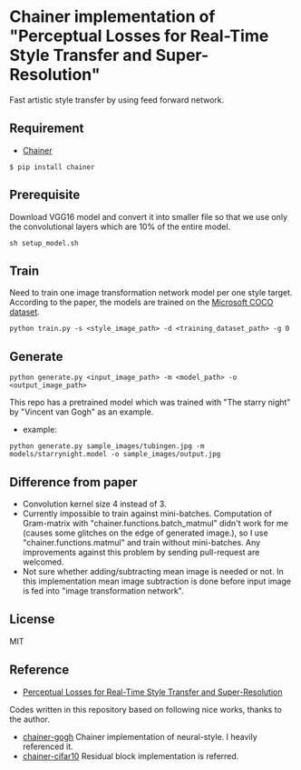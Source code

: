 # Chainer implementation of "Perceptual Losses for Real-Time Style Transfer and Super-Resolution"
Fast artistic style transfer by using feed forward network.

## Requirement
- [Chainer](https://github.com/pfnet/chainer)
```
$ pip install chainer
```

## Prerequisite
Download VGG16 model and convert it into smaller file so that we use only the convolutional layers which are 10% of the entire model.
```
sh setup_model.sh
```

## Train
Need to train one image transformation network model per one style target.
According to the paper, the models are trained on the [Microsoft COCO dataset](http://mscoco.org/dataset/#download).
```
python train.py -s <style_image_path> -d <training_dataset_path> -g 0
```

## Generate
```
python generate.py <input_image_path> -m <model_path> -o <output_image_path>
```

This repo has a pretrained model which was trained with "The starry night" by "Vincent van Gogh" as an example.
- example:
```
python generate.py sample_images/tubingen.jpg -m models/starrynight.model -o sample_images/output.jpg
```

## Difference from paper
- Convolution kernel size 4 instead of 3.
- Currently impossible to train against mini-batches. Computation of Gram-matrix with "chainer.functions.batch_matmul" didn't work for me (causes some glitches on the edge of generated image.), so I use "chainer.functions.matmul" and train without mini-batches. Any improvements against this problem by sending pull-request are welcomed.
- Not sure whether adding/subtracting mean image is needed or not. In this implementation mean image subtraction is done before input image is fed into "image transformation network".

## License
MIT

## Reference
- [Perceptual Losses for Real-Time Style Transfer and Super-Resolution](http://arxiv.org/abs/1603.08155)

Codes written in this repository based on following nice works, thanks to the author.
- [chainer-gogh](https://github.com/mattya/chainer-gogh.git) Chainer implementation of neural-style. I heavily referenced it.
- [chainer-cifar10](https://github.com/mitmul/chainer-cifar10) Residual block implementation is referred.
